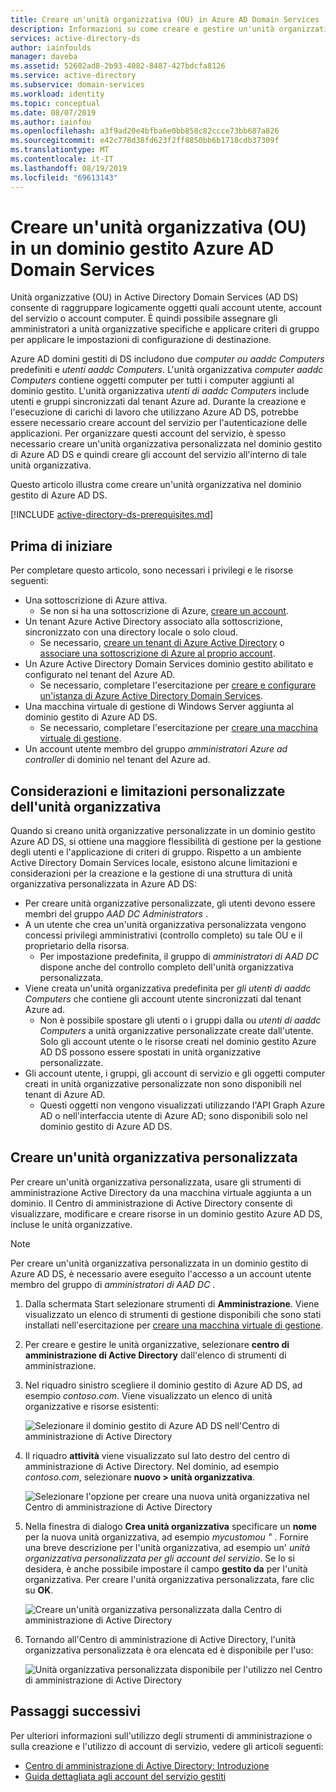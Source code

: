 ```yaml
---
title: Creare un'unità organizzativa (OU) in Azure AD Domain Services | Microsoft Docs '
description: Informazioni su come creare e gestire un'unità organizzativa (OU) personalizzata in un Azure AD Domain Services dominio gestito.
services: active-directory-ds
author: iainfoulds
manager: daveba
ms.assetid: 52602ad8-2b93-4082-8487-427bdcfa8126
ms.service: active-directory
ms.subservice: domain-services
ms.workload: identity
ms.topic: conceptual
ms.date: 08/07/2019
ms.author: iainfou
ms.openlocfilehash: a3f9ad20e4bfba6e0bb858c82ccce73bb687a826
ms.sourcegitcommit: e42c778d38fd623f2ff8850bb6b1718cdb37309f
ms.translationtype: MT
ms.contentlocale: it-IT
ms.lasthandoff: 08/19/2019
ms.locfileid: "69613143"
---
```

# <a name="create-an-organizational-unit-ou-in-an-azure-ad-domain-services-managed-domain"></a>Creare un'unità organizzativa (OU) in un dominio gestito Azure AD Domain Services

Unità organizzative (OU) in Active Directory Domain Services (AD DS) consente di raggruppare logicamente oggetti quali account utente, account del servizio o account computer. È quindi possibile assegnare gli amministratori a unità organizzative specifiche e applicare criteri di gruppo per applicare le impostazioni di configurazione di destinazione.

Azure AD domini gestiti di DS includono due *computer ou aaddc Computers* predefiniti e *utenti aaddc Computers*. L'unità organizzativa *computer aaddc Computers* contiene oggetti computer per tutti i computer aggiunti al dominio gestito. L'unità organizzativa *utenti di aaddc Computers* include utenti e gruppi sincronizzati dal tenant Azure ad. Durante la creazione e l'esecuzione di carichi di lavoro che utilizzano Azure AD DS, potrebbe essere necessario creare account del servizio per l'autenticazione delle applicazioni. Per organizzare questi account del servizio, è spesso necessario creare un'unità organizzativa personalizzata nel dominio gestito di Azure AD DS e quindi creare gli account del servizio all'interno di tale unità organizzativa.

Questo articolo illustra come creare un'unità organizzativa nel dominio gestito di Azure AD DS.

[!INCLUDE [active-directory-ds-prerequisites.md](../../includes/active-directory-ds-prerequisites.md)]

## <a name="before-you-begin"></a>Prima di iniziare

Per completare questo articolo, sono necessari i privilegi e le risorse seguenti:

* Una sottoscrizione di Azure attiva.
    * Se non si ha una sottoscrizione di Azure, [creare un account](https://azure.microsoft.com/free/?WT.mc_id=A261C142F).
* Un tenant Azure Active Directory associato alla sottoscrizione, sincronizzato con una directory locale o solo cloud.
    * Se necessario, [creare un tenant di Azure Active Directory][create-azure-ad-tenant] o [associare una sottoscrizione di Azure al proprio account][associate-azure-ad-tenant].
* Un Azure Active Directory Domain Services dominio gestito abilitato e configurato nel tenant del Azure AD.
    * Se necessario, completare l'esercitazione per [creare e configurare un'istanza di Azure Active Directory Domain Services][create-azure-ad-ds-instance].
* Una macchina virtuale di gestione di Windows Server aggiunta al dominio gestito di Azure AD DS.
    * Se necessario, completare l'esercitazione per [creare una macchina virtuale di gestione][tutorial-create-management-vm].
* Un account utente membro del gruppo *amministratori Azure ad controller* di dominio nel tenant del Azure ad.

## <a name="custom-ou-considerations-and-limitations"></a>Considerazioni e limitazioni personalizzate dell'unità organizzativa

Quando si creano unità organizzative personalizzate in un dominio gestito Azure AD DS, si ottiene una maggiore flessibilità di gestione per la gestione degli utenti e l'applicazione di criteri di gruppo. Rispetto a un ambiente Active Directory Domain Services locale, esistono alcune limitazioni e considerazioni per la creazione e la gestione di una struttura di unità organizzativa personalizzata in Azure AD DS:

* Per creare unità organizzative personalizzate, gli utenti devono essere membri del gruppo *AAD DC Administrators* .
* A un utente che crea un'unità organizzativa personalizzata vengono concessi privilegi amministrativi (controllo completo) su tale OU e il proprietario della risorsa.
    * Per impostazione predefinita, il gruppo di *amministratori di AAD DC* dispone anche del controllo completo dell'unità organizzativa personalizzata.
* Viene creata un'unità organizzativa predefinita per *gli utenti di aaddc Computers* che contiene gli account utente sincronizzati dal tenant Azure ad.
    * Non è possibile spostare gli utenti o i gruppi dalla ou *utenti di aaddc Computers* a unità organizzative personalizzate create dall'utente. Solo gli account utente o le risorse creati nel dominio gestito Azure AD DS possono essere spostati in unità organizzative personalizzate.
* Gli account utente, i gruppi, gli account di servizio e gli oggetti computer creati in unità organizzative personalizzate non sono disponibili nel tenant di Azure AD.
    * Questi oggetti non vengono visualizzati utilizzando l'API Graph Azure AD o nell'interfaccia utente di Azure AD; sono disponibili solo nel dominio gestito di Azure AD DS.

## <a name="create-a-custom-ou"></a>Creare un'unità organizzativa personalizzata

Per creare un'unità organizzativa personalizzata, usare gli strumenti di amministrazione Active Directory da una macchina virtuale aggiunta a un dominio. Il Centro di amministrazione di Active Directory consente di visualizzare, modificare e creare risorse in un dominio gestito Azure AD DS, incluse le unità organizzative.

> [!NOTE]
> Per creare un'unità organizzativa personalizzata in un dominio gestito di Azure AD DS, è necessario avere eseguito l'accesso a un account utente membro del gruppo di *amministratori di AAD DC* .

1. Dalla schermata Start selezionare strumenti di **Amministrazione**. Viene visualizzato un elenco di strumenti di gestione disponibili che sono stati installati nell'esercitazione per [creare una macchina virtuale di gestione][tutorial-create-management-vm].
1. Per creare e gestire le unità organizzative, selezionare **centro di amministrazione di Active Directory** dall'elenco di strumenti di amministrazione.
1. Nel riquadro sinistro scegliere il dominio gestito di Azure AD DS, ad esempio *contoso.com*. Viene visualizzato un elenco di unità organizzative e risorse esistenti:

    ![Selezionare il dominio gestito di Azure AD DS nell'Centro di amministrazione di Active Directory](./media/active-directory-domain-services-admin-guide/create-ou-adac-overview.png)

1. Il riquadro **attività** viene visualizzato sul lato destro del centro di amministrazione di Active Directory. Nel dominio, ad esempio *contoso.com*, selezionare **nuovo > unità organizzativa**.

    ![Selezionare l'opzione per creare una nuova unità organizzativa nel Centro di amministrazione di Active Directory](./media/active-directory-domain-services-admin-guide/create-ou-adac-new-ou.png)

1. Nella finestra di dialogo **Crea unità organizzativa** specificare un **nome** per la nuova unità organizzativa, ad esempio *mycustomou "* . Fornire una breve descrizione per l'unità organizzativa, ad esempio un' *unità organizzativa personalizzata per gli account del servizio*. Se lo si desidera, è anche possibile impostare il campo **gestito da** per l'unità organizzativa. Per creare l'unità organizzativa personalizzata, fare clic su **OK**.

    ![Creare un'unità organizzativa personalizzata dalla Centro di amministrazione di Active Directory](./media/active-directory-domain-services-admin-guide/create-ou-dialog.png)

1. Tornando all'Centro di amministrazione di Active Directory, l'unità organizzativa personalizzata è ora elencata ed è disponibile per l'uso:

    ![Unità organizzativa personalizzata disponibile per l'utilizzo nel Centro di amministrazione di Active Directory](./media/active-directory-domain-services-admin-guide/create-ou-done.png)

## <a name="next-steps"></a>Passaggi successivi

Per ulteriori informazioni sull'utilizzo degli strumenti di amministrazione o sulla creazione e l'utilizzo di account di servizio, vedere gli articoli seguenti:

* [Centro di amministrazione di Active Directory: Introduzione](https://technet.microsoft.com/library/dd560651.aspx)
* [Guida dettagliata agli account del servizio gestiti](https://technet.microsoft.com/library/dd548356.aspx)

<!-- INTERNAL LINKS -->
[create-azure-ad-tenant]: ../active-directory/fundamentals/sign-up-organization.md
[associate-azure-ad-tenant]: ../active-directory/fundamentals/active-directory-how-subscriptions-associated-directory.md
[create-azure-ad-ds-instance]: tutorial-create-instance.md
[tutorial-create-management-vm]: tutorial-create-management-vm.md
